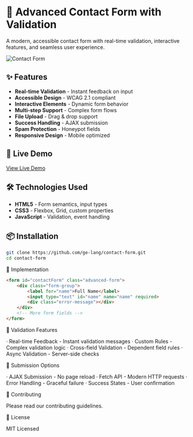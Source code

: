 # 📝 Advanced Contact Form with Validation

A modern, accessible contact form with real-time validation, interactive features, and seamless user experience.

![Contact Form](https://via.placeholder.com/800x400/16a085/ffffff?text=Contact+Form)

## ✨ Features

- **Real-time Validation** - Instant feedback on input
- **Accessible Design** - WCAG 2.1 compliant
- **Interactive Elements** - Dynamic form behavior
- **Multi-step Support** - Complex form flows
- **File Upload** - Drag & drop support
- **Success Handling** - AJAX submission
- **Spam Protection** - Honeypot fields
- **Responsive Design** - Mobile optimized

## 🚀 Live Demo

[View Live Demo](https://ge-lang.github.io/contact-form)

## 🛠️ Technologies Used

- **HTML5** - Form semantics, input types
- **CSS3** - Flexbox, Grid, custom properties
- **JavaScript** - Validation, event handling

## 📦 Installation

```bash
git clone https://github.com/ge-lang/contact-form.git
cd contact-form
```

🔧 Implementation

```html
<form id="contactForm" class="advanced-form">
    <div class="form-group">
        <label for="name">Full Name</label>
        <input type="text" id="name" name="name" required>
        <div class="error-message"></div>
    </div>
    <!-- More form fields -->
</form>
```

🎯 Validation Features

· Real-time Feedback - Instant validation messages
· Custom Rules - Complex validation logic
· Cross-field Validation - Dependent field rules
· Async Validation - Server-side checks

📧 Submission Options

· AJAX Submission - No page reload
· Fetch API - Modern HTTP requests
· Error Handling - Graceful failure
· Success States - User confirmation

🤝 Contributing

Please read our contributing guidelines.

📄 License

MIT Licensed
